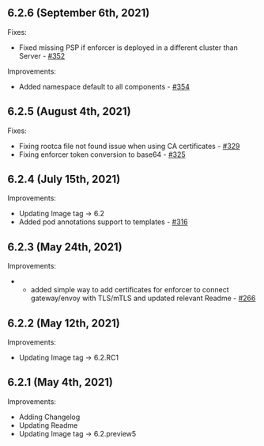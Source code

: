 ## 6.2.6 (September 6th, 2021)
Fixes:
* Fixed missing PSP if enforcer is deployed in a different cluster than Server - [#352](https://github.com/aquasecurity/aqua-helm/pull/352)

Improvements:
* Added namespace default to all components - [#354](https://github.com/aquasecurity/aqua-helm/pull/354)

## 6.2.5 (August 4th, 2021)

Fixes:
* Fixing rootca file not found issue when using CA certificates - [#329](https://github.com/aquasecurity/aqua-helm/pull/329)
* Fixing enforcer token conversion to base64 - [#325](https://github.com/aquasecurity/aqua-helm/pull/325)

## 6.2.4 (July 15th, 2021)

Improvements:
* Updating Image tag -> 6.2
* Added pod annotations support to templates - [#316](https://github.com/aquasecurity/aqua-helm/pull/316)

## 6.2.3 (May 24th, 2021)

Improvements:
* * added simple way to add certificates for enforcer to connect gateway/envoy with TLS/mTLS and updated relevant Readme - [#266](https://github.com/aquasecurity/aqua-helm/pull/266)


## 6.2.2 (May 12th, 2021)

Improvements:
* Updating Image tag -> 6.2.RC1


## 6.2.1 (May 4th, 2021)

Improvements:
* Adding Changelog
* Updating Readme
* Updating Image tag ->  6.2.preview5

